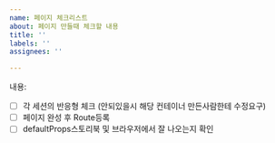 ```yaml
---
name: 페이지 체크리스트
about: 페이지 만들때 체크할 내용
title: ''
labels: ''
assignees: ''

---
```


내용:
- [ ] 각 세션의 반응형 체크 (안되있을시 해당 컨테이너 만든사람한테 수정요구)
- [ ] 페이지 완성 후 Route등록
- [ ] defaultProps스토리북 및 브라우저에서 잘 나오는지 확인
